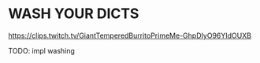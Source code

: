 # WASH YOUR DICTS

https://clips.twitch.tv/GiantTemperedBurritoPrimeMe-GhpDIyO96YIdOUXB

TODO: impl washing
